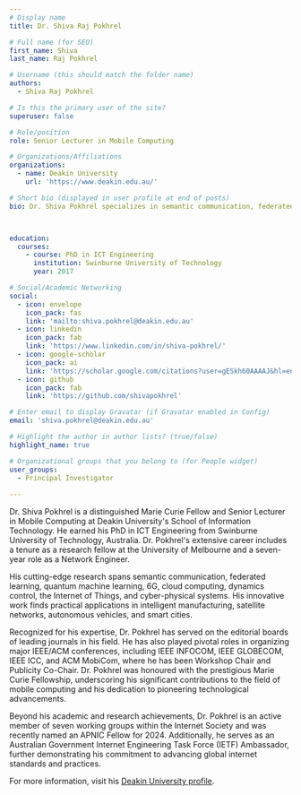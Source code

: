 ```yaml
---
# Display name
title: Dr. Shiva Raj Pokhrel

# Full name (for SEO)
first_name: Shiva
last_name: Raj Pokhrel

# Username (this should match the folder name)
authors:
  - Shiva Raj Pokhrel

# Is this the primary user of the site?
superuser: false

# Role/position
role: Senior Lecturer in Mobile Computing

# Organizations/Affiliations
organizations:
  - name: Deakin University
    url: 'https://www.deakin.edu.au/'

# Short bio (displayed in user profile at end of posts)
bio: Dr. Shiva Pokhrel specializes in semantic communication, federated learning, quantum machine learning, and 6G technologies.



education:
  courses:
    - course: PhD in ICT Engineering
      institution: Swinburne University of Technology
      year: 2017

# Social/Academic Networking
social:
  - icon: envelope
    icon_pack: fas
    link: 'mailto:shiva.pokhrel@deakin.edu.au'
  - icon: linkedin
    icon_pack: fab
    link: 'https://www.linkedin.com/in/shiva-pokhrel/'
  - icon: google-scholar
    icon_pack: ai
    link: 'https://scholar.google.com/citations?user=gESkh60AAAAJ&hl=en'
  - icon: github
    icon_pack: fab
    link: 'https://github.com/shivapokhrel'

# Enter email to display Gravatar (if Gravatar enabled in Config)
email: 'shiva.pokhrel@deakin.edu.au'

# Highlight the author in author lists? (true/false)
highlight_name: true

# Organizational groups that you belong to (for People widget)
user_groups:
  - Principal Investigator
  
---
```


Dr. Shiva Pokhrel is a distinguished Marie Curie Fellow and Senior Lecturer in Mobile Computing at Deakin University's School of Information Technology. He earned his PhD in ICT Engineering from Swinburne University of Technology, Australia. Dr. Pokhrel's extensive career includes a tenure as a research fellow at the University of Melbourne and a seven-year role as a Network Engineer.

His cutting-edge research spans semantic communication, federated learning, quantum machine learning, 6G, cloud computing, dynamics control, the Internet of Things, and cyber-physical systems. His innovative work finds practical applications in intelligent manufacturing, satellite networks, autonomous vehicles, and smart cities.

Recognized for his expertise, Dr. Pokhrel has served on the editorial boards of leading journals in his field. He has also played pivotal roles in organizing major IEEE/ACM conferences, including IEEE INFOCOM, IEEE GLOBECOM, IEEE ICC, and ACM MobiCom, where he has been Workshop Chair and Publicity Co-Chair. Dr. Pokhrel was honoured with the prestigious Marie Curie Fellowship, underscoring his significant contributions to the field of mobile computing and his dedication to pioneering technological advancements.

Beyond his academic and research achievements, Dr. Pokhrel is an active member of seven working groups within the Internet Society and was recently named an APNIC Fellow for 2024. Additionally, he serves as an Australian Government Internet Engineering Task Force (IETF) Ambassador, further demonstrating his commitment to advancing global internet standards and practices.

For more information, visit his [Deakin University profile](https://experts.deakin.edu.au/46301-shiva-pokhrel).
